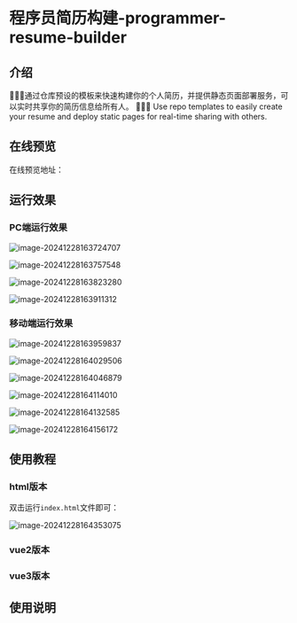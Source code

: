 # 程序员简历构建-programmer-resume-builder

## 介绍

🎉🎉🎉通过仓库预设的模板来快速构建你的个人简历，并提供静态页面部署服务，可以实时共享你的简历信息给所有人。
🎉🎉🎉 Use repo templates to easily create your resume and deploy static pages for real-time sharing with others.

## 在线预览

在线预览地址：

## 运行效果

### PC端运行效果

![image-20241228163724707](img/README/image-20241228163724707.png)

![image-20241228163757548](img/README/image-20241228163757548.png)

![image-20241228163823280](img/README/image-20241228163823280.png)

![image-20241228163911312](img/README/image-20241228163911312.png)

### 移动端运行效果

![image-20241228163959837](img/README/image-20241228163959837.png)

![image-20241228164029506](img/README/image-20241228164029506.png)

![image-20241228164046879](img/README/image-20241228164046879.png)

![image-20241228164114010](img/README/image-20241228164114010.png)

![image-20241228164132585](img/README/image-20241228164132585.png)

![image-20241228164156172](img/README/image-20241228164156172.png)

## 使用教程

### html版本

双击运行`index.html`文件即可：

![image-20241228164353075](img/README/image-20241228164353075.png)

### vue2版本



### vue3版本



## 使用说明
